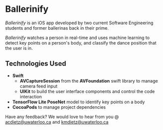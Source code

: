 # Ballerinify

*Ballerinify* is an iOS app developed by two current Software Engineering students and former ballerinas back in their prime.

*Ballerinify* watches a person in real-time and uses machine learning to detect key points on a person's body, and classify the dance position that the user is in.

## Technologies Used
- **Swift**
  - **AVCaptureSession** from the **AVFoundation** swift library to manage camera feed input
  - **UIKit** to build the user interface components and control the code interaction
- **TensorFlow Lite PoseNet** model to identify key points on a body
- **CocoaPods** to manage project dependencies


Have any feedback? We would love to hear from you @ acdietz@uwaterloo.ca and kmdietz@uwaterloo.ca
